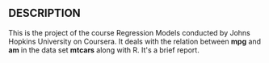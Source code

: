 ## DESCRIPTION
This is the project of the course Regression Models conducted by Johns Hopkins University on Coursera. It deals with the relation between **mpg** and **am** in the data set **mtcars** along with R. It's a brief report.
